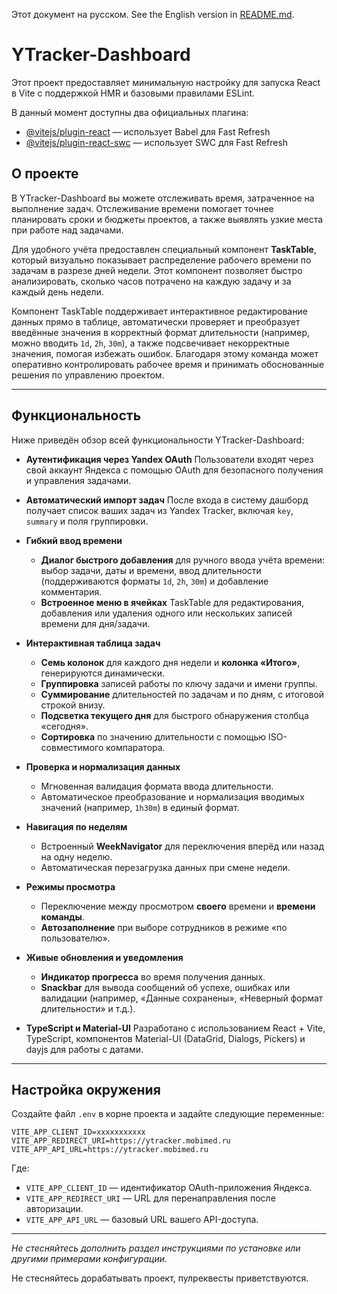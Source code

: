 <!-- русский -->

Этот документ на русском.
See the English version in [README.md](README.md).

# YTracker-Dashboard

Этот проект предоставляет минимальную настройку для запуска React в Vite с поддержкой HMR и базовыми правилами ESLint.

В данный момент доступны два официальных плагина:

* [@vitejs/plugin-react](https://github.com/vitejs/vite-plugin-react/blob/main/packages/plugin-react/README.md) — использует Babel для Fast Refresh
* [@vitejs/plugin-react-swc](https://github.com/vitejs/vite-plugin-react-swc) — использует SWC для Fast Refresh

## О проекте

В YTracker-Dashboard вы можете отслеживать время, затраченное на выполнение задач.
Отслеживание времени помогает точнее планировать сроки и бюджеты проектов, а также выявлять узкие места при работе над задачами.

Для удобного учёта предоставлен специальный компонент **TaskTable**, который визуально показывает распределение рабочего времени по задачам в разрезе дней недели. Этот компонент позволяет быстро анализировать, сколько часов потрачено на каждую задачу и за каждый день недели.

Компонент TaskTable поддерживает интерактивное редактирование данных прямо в таблице, автоматически проверяет и преобразует введённые значения в корректный формат длительности (например, можно вводить `1d`, `2h`, `30m`), а также подсвечивает некорректные значения, помогая избежать ошибок. Благодаря этому команда может оперативно контролировать рабочее время и принимать обоснованные решения по управлению проектом.

---

## Функциональность

Ниже приведён обзор всей функциональности YTracker-Dashboard:

* **Аутентификация через Yandex OAuth**
  Пользователи входят через свой аккаунт Яндекса с помощью OAuth для безопасного получения и управления задачами.

* **Автоматический импорт задач**
  После входа в систему дашборд получает список ваших задач из Yandex Tracker, включая `key`, `summary` и поля группировки.

* **Гибкий ввод времени**

  * **Диалог быстрого добавления** для ручного ввода учёта времени: выбор задачи, даты и времени, ввод длительности (поддерживаются форматы `1d`, `2h`, `30m`) и добавление комментария.
  * **Встроенное меню в ячейках** TaskTable для редактирования, добавления или удаления одного или нескольких записей времени для дня/задачи.

* **Интерактивная таблица задач**

  * **Семь колонок** для каждого дня недели и **колонка «Итого»**, генерируются динамически.
  * **Группировка** записей работы по ключу задачи и имени группы.
  * **Суммирование** длительностей по задачам и по дням, с итоговой строкой внизу.
  * **Подсветка текущего дня** для быстрого обнаружения столбца «сегодня».
  * **Сортировка** по значению длительности с помощью ISO-совместимого компаратора.

* **Проверка и нормализация данных**

  * Мгновенная валидация формата ввода длительности.
  * Автоматическое преобразование и нормализация вводимых значений (например, `1h30m`) в единый формат.

* **Навигация по неделям**

  * Встроенный **WeekNavigator** для переключения вперёд или назад на одну неделю.
  * Автоматическая перезагрузка данных при смене недели.

* **Режимы просмотра**

  * Переключение между просмотром **своего** времени и **времени команды**.
  * **Автозаполнение** при выборе сотрудников в режиме «по пользователю».

* **Живые обновления и уведомления**

  * **Индикатор прогресса** во время получения данных.
  * **Snackbar** для вывода сообщений об успехе, ошибках или валидации (например, «Данные сохранены», «Неверный формат длительности» и т.д.).

* **TypeScript и Material-UI**
  Разработано с использованием React + Vite, TypeScript, компонентов Material-UI (DataGrid, Dialogs, Pickers) и dayjs для работы с датами.

---

## Настройка окружения

Создайте файл `.env` в корне проекта и задайте следующие переменные:

```dotenv
VITE_APP_CLIENT_ID=xxxxxxxxxxx
VITE_APP_REDIRECT_URI=https://ytracker.mobimed.ru
VITE_APP_API_URL=https://ytracker.mobimed.ru
```

Где:

* `VITE_APP_CLIENT_ID` — идентификатор OAuth-приложения Яндекса.
* `VITE_APP_REDIRECT_URI` — URL для перенаправления после авторизации.
* `VITE_APP_API_URL` — базовый URL вашего API-доступа.

---

*Не стесняйтесь дополнить раздел инструкциями по установке или другими примерами конфигурации.*

Не стесняйтесь дорабатывать проект, пулреквесты приветствуются.

